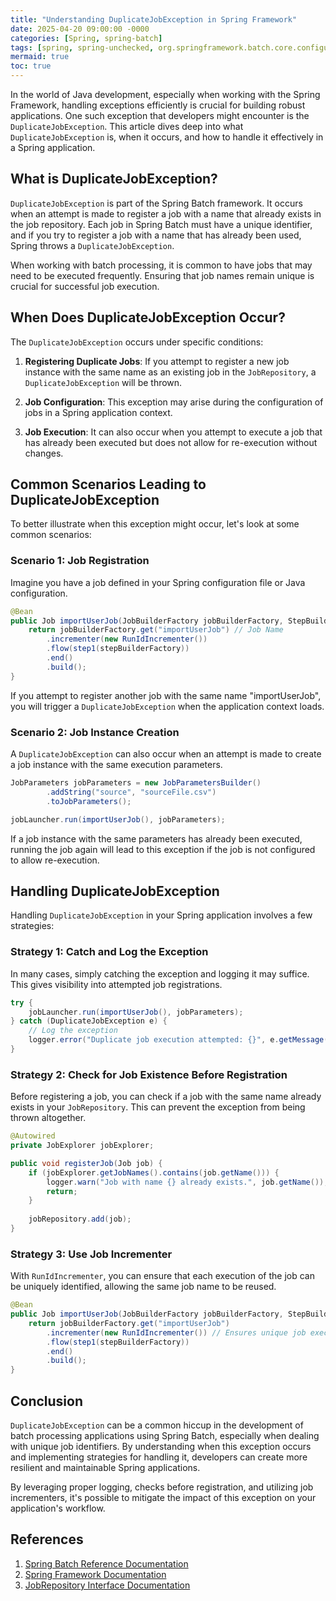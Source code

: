 ```yaml
---
title: "Understanding DuplicateJobException in Spring Framework"
date: 2025-04-20 09:00:00 -0000
categories: [Spring, spring-batch]
tags: [spring, spring-unchecked, org.springframework.batch.core.configuration]
mermaid: true
toc: true
---
```



In the world of Java development, especially when working with the Spring Framework, handling exceptions efficiently is crucial for building robust applications. One such exception that developers might encounter is the `DuplicateJobException`. This article dives deep into what `DuplicateJobException` is, when it occurs, and how to handle it effectively in a Spring application.

## What is DuplicateJobException?

`DuplicateJobException` is part of the Spring Batch framework. It occurs when an attempt is made to register a job with a name that already exists in the job repository. Each job in Spring Batch must have a unique identifier, and if you try to register a job with a name that has already been used, Spring throws a `DuplicateJobException`.

When working with batch processing, it is common to have jobs that may need to be executed frequently. Ensuring that job names remain unique is crucial for successful job execution.

## When Does DuplicateJobException Occur?

The `DuplicateJobException` occurs under specific conditions:

1. **Registering Duplicate Jobs**: If you attempt to register a new job instance with the same name as an existing job in the `JobRepository`, a `DuplicateJobException` will be thrown.
   
2. **Job Configuration**: This exception may arise during the configuration of jobs in a Spring application context.

3. **Job Execution**: It can also occur when you attempt to execute a job that has already been executed but does not allow for re-execution without changes.

## Common Scenarios Leading to DuplicateJobException

To better illustrate when this exception might occur, let's look at some common scenarios:

### Scenario 1: Job Registration

Imagine you have a job defined in your Spring configuration file or Java configuration.

```java
@Bean
public Job importUserJob(JobBuilderFactory jobBuilderFactory, StepBuilderFactory stepBuilderFactory) {
    return jobBuilderFactory.get("importUserJob") // Job Name
        .incrementer(new RunIdIncrementer())
        .flow(step1(stepBuilderFactory))
        .end()
        .build();
}
```

If you attempt to register another job with the same name "importUserJob", you will trigger a `DuplicateJobException` when the application context loads.

### Scenario 2: Job Instance Creation

A `DuplicateJobException` can also occur when an attempt is made to create a job instance with the same execution parameters.

```java
JobParameters jobParameters = new JobParametersBuilder()
        .addString("source", "sourceFile.csv")
        .toJobParameters();

jobLauncher.run(importUserJob(), jobParameters);
```

If a job instance with the same parameters has already been executed, running the job again will lead to this exception if the job is not configured to allow re-execution.

## Handling DuplicateJobException

Handling `DuplicateJobException` in your Spring application involves a few strategies:

### Strategy 1: Catch and Log the Exception

In many cases, simply catching the exception and logging it may suffice. This gives visibility into attempted job registrations.

```java
try {
    jobLauncher.run(importUserJob(), jobParameters);
} catch (DuplicateJobException e) {
    // Log the exception
    logger.error("Duplicate job execution attempted: {}", e.getMessage());
}
```

### Strategy 2: Check for Job Existence Before Registration

Before registering a job, you can check if a job with the same name already exists in your `JobRepository`. This can prevent the exception from being thrown altogether.

```java
@Autowired
private JobExplorer jobExplorer;

public void registerJob(Job job) {
    if (jobExplorer.getJobNames().contains(job.getName())) {
        logger.warn("Job with name {} already exists.", job.getName());
        return;
    }
    
    jobRepository.add(job);
}
```

### Strategy 3: Use Job Incrementer

With `RunIdIncrementer`, you can ensure that each execution of the job can be uniquely identified, allowing the same job name to be reused.

```java
@Bean
public Job importUserJob(JobBuilderFactory jobBuilderFactory, StepBuilderFactory stepBuilderFactory) {
    return jobBuilderFactory.get("importUserJob")
        .incrementer(new RunIdIncrementer()) // Ensures unique job execution
        .flow(step1(stepBuilderFactory))
        .end()
        .build();
}
```

## Conclusion

`DuplicateJobException` can be a common hiccup in the development of batch processing applications using Spring Batch, especially when dealing with unique job identifiers. By understanding when this exception occurs and implementing strategies for handling it, developers can create more resilient and maintainable Spring applications.

By leveraging proper logging, checks before registration, and utilizing job incrementers, it's possible to mitigate the impact of this exception on your application's workflow.

## References

1. [Spring Batch Reference Documentation](https://docs.spring.io/spring-batch/docs/current/reference/html/)
2. [Spring Framework Documentation](https://spring.io/guides)
3. [JobRepository Interface Documentation](https://docs.spring.io/spring-batch/docs/current/api/org/springframework/batch/core/repository/JobRepository.html)